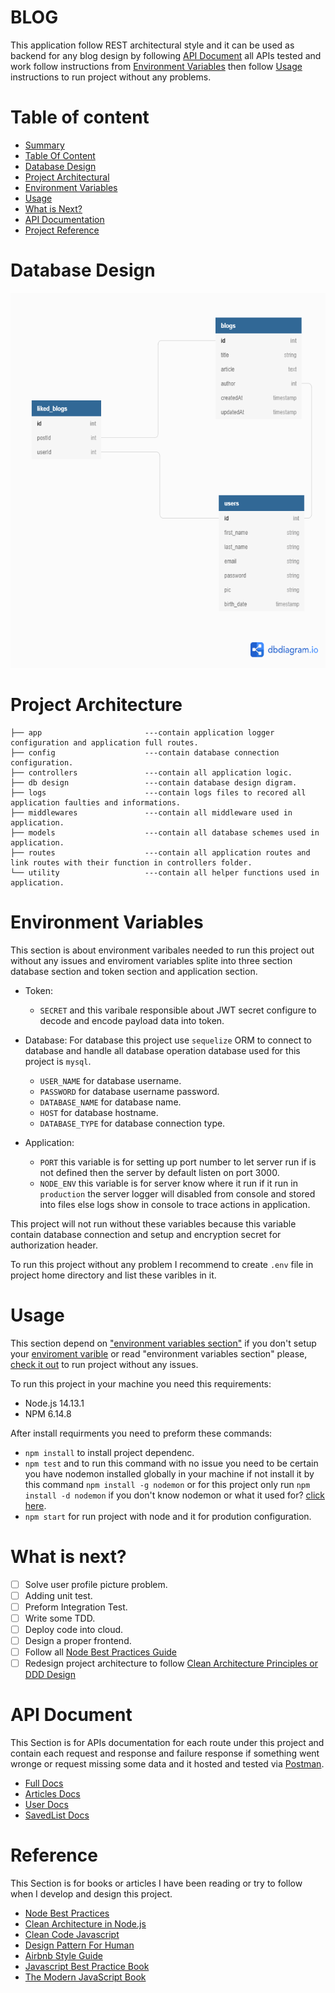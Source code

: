 # BLOG
This application follow REST architectural style and it can be used as backend for any blog design by following [API Document](#API_Document) all APIs tested and work follow instructions from [Environment Variables](#Environment_Variables) then follow [Usage](#Usage) instructions to run project without any problems.
# Table of content
  - [Summary](#BLOG)
  - [Table Of Content](#Table_of_content)
  - [Database Design](#Database_design)
  - [Project Architectural](#Project_architecture)
  - [Environment Variables ](#Environment_variables )
  - [Usage](#Usage)
  - [What is Next?](#What_is_next?)
  - [API Documentation](#API_Document)
  - [Project Reference](#Reference)
# Database Design

  <img  src='./db design/blog database.png'  alt='database digram'  width='600' height='600' >
  
# Project Architecture
```
├── app                       ---contain application logger configuration and application full routes.
├── config                    ---contain database connection configuration.
├── controllers               ---contain all application logic. 
├── db design                 ---contain database design digram.  
├── logs                      ---contain logs files to recored all application faulties and informations.
├── middlewares               ---contain all middleware used in application.
├── models                    ---contain all database schemes used in application. 
├── routes                    ---contain all application routes and link routes with their function in controllers folder.
└── utility                   ---contain all helper functions used in application.
```
# Environment Variables
  This section is about environment varibales needed to run this project out without any issues and enviroment variables splite into three section database section and token section and application section.
  - Token:
    - `SECRET` and this varibale responsible about JWT secret configure to decode and encode payload data into token. 
    
  - Database: For database this project use `sequelize` ORM to connect to database and handle all database operation database used for this project is `mysql`.
    - `USER_NAME` for database username.
    - `PASSWORD` for database username password.
    - `DATABASE_NAME` for database name.
    - `HOST` for database hostname.
    - `DATABASE_TYPE` for database connection type.
  - Application:
    - `PORT` this variable is for setting up port number to let server run if is not defined then the server by default listen on port 3000.
    -  `NODE_ENV` this variable is for server know where it run if it run in `production` the server logger will disabled from console and stored into files else logs show in console to trace actions in application.  
  
  This project will not run without these variables because this variable contain database connection and setup and encryption secret for authorization header.
  
  To run this project without any problem I recommend to create ```.env``` file in project home directory and list these varibles in it. 
     
# Usage
This section depend on ["environment variables section"](#Environment_variables) if you don't setup your [enviroment varible](#Environment_variables) or read "environment variables section" please, [check it out](#Environment_variables) to run project without any issues.

To run this project in your machine you need this requirements: 
- Node.js 14.13.1
- NPM 6.14.8

After install requirments you need to preform these commands:
- ```npm install``` to install project dependenc.
- ```npm test``` and to run this command with no issue you need to be certain you have nodemon installed globally in your machine if not install it by this command ```npm install -g nodemon``` or for this project only run ```npm install -d nodemon``` if you don't know nodemon or what it used for? [click here][NM].
- ```npm start``` for run project with node and it for prodution configuration. 

# What is next?
- [ ] Solve user profile picture problem.
- [ ] Adding unit test.
- [ ] Preform Integration Test.
- [ ] Write some TDD.
- [ ] Deploy code into cloud.
- [ ] Design a proper frontend.  
- [ ] Follow all [Node Best Practices Guide][NBP]
- [ ] Redesign project architecture to follow [Clean Architecture Principles or DDD Design][CAN]
# API Document
This Section is for APIs documentation for each route under this project and contain each request and response and failure response if something went wronge or request missing some data and it hosted and tested via [Postman][PM].
  - [Full Docs](https://documenter.getpostman.com/view/6747699/TzCQbmrE)
  - [Articles Docs](https://documenter.getpostman.com/view/6747699/TzCQbmrE#c56d0510-0d54-45c1-882a-26aebef33869)
  - [User Docs](https://documenter.getpostman.com/view/6747699/TzCQbmrE#0137d7db-e919-4f5a-97d6-efb2e1f8332c)
  - [SavedList Docs](https://documenter.getpostman.com/view/6747699/TzCQbmrE#bdab63e2-77a7-4d82-8315-3e7a7c00b8fb)
# Reference 
This Section is for books or articles I have been reading or try to follow when I develop and design this project.
- [Node Best Practices ][NBP]
- [Clean Architecture in Node.js][CAN]
- [Clean Code Javascript ](https://github.com/ryanmcdermott/clean-code-javascript)
- [Design Pattern For Human](https://github.com/kamranahmedse/design-patterns-for-humans)
- [Airbnb Style Guide](https://github.com/airbnb/javascript)
- [Javascript Best Practice Book](https://www.sitepoint.com/premium/books/javascript-best-practice/read/1)
- [The Modern JavaScript Book](https://javascript.info/)

[NBP]: https://github.com/goldbergyoni/nodebestpractices
[CAN]: https://github.com/howardmann/clean-node
[NM]: https://www.npmjs.com/package/nodemon
[PM]: https://www.postman.com/
